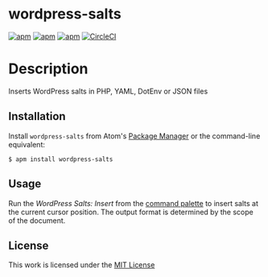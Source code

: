 # wordpress-salts

[![apm](https://flat.badgen.net/apm/license/wordpress-salts)](https://atom.io/packages/wordpress-salts)
[![apm](https://flat.badgen.net/apm/v/wordpress-salts)](https://atom.io/packages/wordpress-salts)
[![apm](https://flat.badgen.net/apm/dl/wordpress-salts)](https://atom.io/packages/wordpress-salts)
[![CircleCI](https://flat.badgen.net/circleci/github/idleberg/atom-wordpress-salts)](https://circleci.com/gh/idleberg/atom-wordpress-salts)

# Description

Inserts WordPress salts in PHP, YAML, DotEnv or JSON files

## Installation

Install `wordpress-salts` from Atom's [Package Manager](http://flight-manual.atom.io/using-atom/sections/atom-packages/) or the command-line equivalent:

`$ apm install wordpress-salts`

## Usage

Run the *WordPress Salts: Insert* from the [command palette](http://flight-manual.atom.io/getting-started/sections/atom-basics/#_command_palette) to insert salts at the current cursor position. The output format is determined by the scope of the document.

## License

This work is licensed under the [MIT License](LICENSE)
